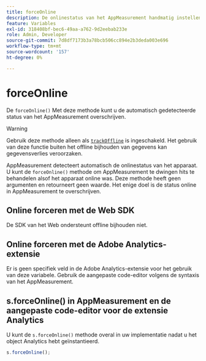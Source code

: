 ```yaml
---
title: forceOnline
description: De onlinestatus van het AppMeasurement handmatig instellen.
feature: Variables
exl-id: 318408bf-bec6-49aa-a762-9d2eebab233e
role: Admin, Developer
source-git-commit: 7d8df7173b3a78bcb506cc894e2b3deda003e696
workflow-type: tm+mt
source-wordcount: '157'
ht-degree: 0%

---
```


# forceOnline

De `forceOnline()` Met deze methode kunt u de automatisch gedetecteerde status van het AppMeasurement overschrijven.

>[!WARNING]
>
>Gebruik deze methode alleen als [`trackOffline`](../config-vars/trackoffline.md) is ingeschakeld. Het gebruik van deze functie buiten het offline bijhouden van gegevens kan gegevensverlies veroorzaken.

AppMeasurement detecteert automatisch de onlinestatus van het apparaat. U kunt de `forceOnline()` methode om AppMeasurement te dwingen hits te behandelen alsof het apparaat online was. Deze methode heeft geen argumenten en retourneert geen waarde. Het enige doel is de status online in AppMeasurement te overschrijven.

## Online forceren met de Web SDK

De SDK van het Web ondersteunt offline bijhouden niet.

## Online forceren met de Adobe Analytics-extensie

Er is geen specifiek veld in de Adobe Analytics-extensie voor het gebruik van deze variabele. Gebruik de aangepaste code-editor volgens de syntaxis van het AppMeasurement.

## s.forceOnline() in AppMeasurement en de aangepaste code-editor voor de extensie Analytics

U kunt de `s.forceOnline()` methode overal in uw implementatie nadat u het object Analytics hebt geïnstantieerd.

```js
s.forceOnline();
```
